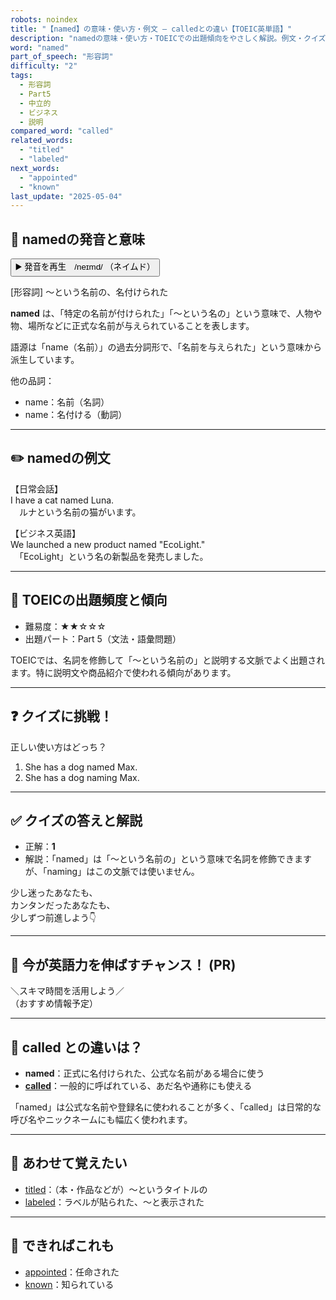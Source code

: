```yaml
---
robots: noindex
title: "【named】の意味・使い方・例文 ― calledとの違い【TOEIC英単語】"
description: "namedの意味・使い方・TOEICでの出題傾向をやさしく解説。例文・クイズ付きでcalledとの違いもわかりやすく学べます。"
word: "named"
part_of_speech: "形容詞"
difficulty: "2"
tags:
  - 形容詞
  - Part5
  - 中立的
  - ビジネス
  - 説明
compared_word: "called"
related_words:
  - "titled"
  - "labeled"
next_words:
  - "appointed"
  - "known"
last_update: "2025-05-04"
---
```


## 🔰 namedの発音と意味

<button class="play-audio" onclick="playTTS('named')">
  <span class="play-audio-main">
    ▶️ 発音を再生　/neɪmd/
  </span>
  <span class="play-audio-sub">
    （ネイムド）
  </span>
</button>

[形容詞] ～という名前の、名付けられた

**named** は、「特定の名前が付けられた」「～という名の」という意味で、人物や物、場所などに正式な名前が与えられていることを表します。

語源は「name（名前）」の過去分詞形で、「名前を与えられた」という意味から派生しています。

他の品詞：  
- name：名前（名詞）
- name：名付ける（動詞）

---

## ✏️ namedの例文

【日常会話】  
I have a cat named Luna.  
　ルナという名前の猫がいます。

【ビジネス英語】  
We launched a new product named "EcoLight."  
　「EcoLight」という名の新製品を発売しました。

---

## 🎯 TOEICの出題頻度と傾向

- 難易度：★★☆☆☆
- 出題パート：Part 5（文法・語彙問題）

TOEICでは、名詞を修飾して「～という名前の」と説明する文脈でよく出題されます。特に説明文や商品紹介で使われる傾向があります。

---

## ❓ クイズに挑戦！

正しい使い方はどっち？

1. She has a dog named Max.
2. She has a dog naming Max.

---

## ✅ クイズの答えと解説

- 正解：**1**
- 解説：「named」は「～という名前の」という意味で名詞を修飾できますが、「naming」はこの文脈では使いません。

少し迷ったあなたも、  
カンタンだったあなたも、  
少しずつ前進しよう👇️

---

## 🚀 今が英語力を伸ばすチャンス！ (PR)

<div class="info-center">
＼スキマ時間を活用しよう／<br>  
（おすすめ情報予定）
</div>

---

## 🤔  called との違いは？

- **named**：正式に名付けられた、公式な名前がある場合に使う
- **[called](/word/called)**：一般的に呼ばれている、あだ名や通称にも使える

「named」は公式な名前や登録名に使われることが多く、「called」は日常的な呼び名やニックネームにも幅広く使われます。

---

## 🧩 あわせて覚えたい

- [titled](/word/titled)：（本・作品などが）～というタイトルの
- [labeled](/word/labeled)：ラベルが貼られた、～と表示された

---

## 📖 できればこれも

- [appointed](/word/appointed)：任命された
- [known](/word/known)：知られている

<!-- cvid: aid05_bid06 -->
